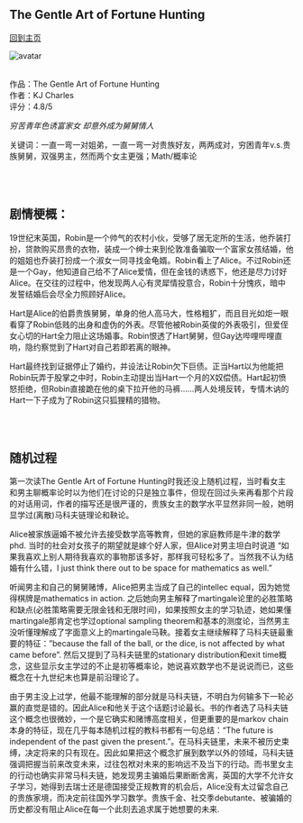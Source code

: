 ## The Gentle Art of Fortune Hunting
[回到主页](https://boheme130.github.io/Fiction.git.io/)

![avatar](https://media.newyorker.com/photos/5f46bbe0694e236d3e6d3158/16:9/w_2559,h_1439,c_limit/McGowan-TheWonderfulWorldofProbability.jpg)
<br>
<br>

作品：The Gentle Art of Fortune Hunting <br>
作者：KJ Charles <br>
评分：4.8/5 <br>

*穷苦青年色诱富家女 却意外成为舅舅情人*

关键词：一直一弯一对姐弟，一直一弯一对贵族好友，两两成对，穷困青年v.s.贵族舅舅，双强男主，然而两个女主更强；Math/概率论

<br>
<br>

## 剧情梗概：
19世纪末英国，Robin是一个帅气的农村小伙，受够了居无定所的生活，他乔装打扮，贷款购买昂贵的衣物，装成一个绅士来到伦敦准备骗取一个富家女孩结婚，他的姐姐也乔装打扮成一个淑女一同寻找金龟婿。Robin看上了Alice。不过Robin还是一个Gay，他知道自己给不了Alice爱情，但在金钱的诱惑下，他还是尽力讨好Alice。在交往的过程中，他发现两人心有灵犀情投意合，Robin十分愧疚，暗中发誓结婚后会尽全力照顾好Alice。

Hart是Alice的伯爵贵族舅舅，单身的他人高马大，性格粗犷，而且目光如炬一眼看穿了Robin低贱的出身和虚伪的外表。尽管他被Robin英俊的外表吸引，但爱侄女心切的Hart全力阻止这场婚事。Robin恨透了Hart舅舅，但Gay达哔哩哔哩直响，隐约察觉到了Hart对自己若即若离的眼神。

Hart最终找到证据停止了婚约，并设法让Robin欠下巨债。正当Hart以为他能把Robin玩弄于股掌之中时，Robin主动提出当Hart一个月的X奴偿债。Hart起初愤怒拒绝，但Robin直接跪在他的桌下拉开他的马裤……两人处境反转，专情木讷的Hart一下子成为了Robin这只狐狸精的猎物。

<br>
<br>

## 随机过程
第一次读The Gentle Art of Fortune Hunting时我还没上随机过程，当时看女主和男主聊概率论时以为他们在讨论的只是独立事件，但现在回过头来再看那个片段的对话用词，作者的描写还是很严谨的，贵族女主的数学水平显然非同一般，她明显学过(离散)马科夫链理论和鞅论。

Alice被家族逼婚不被允许去接受数学高等教育，但她的家庭教师是牛津的数学phd. 当时的社会对女孩子的期望就是嫁个好人家，但Alice对男主坦白时说道 “如果我喜欢上别人期待我喜欢的事物那该多好，那样我可轻松多了。当然我不认为结婚有什么错，I just think there out to be space for mathematics as well.”

听闻男主和自己的舅舅赌博，Alice把男主当成了自己的intellec equal，因为她觉得棋牌是mathematics in action. 之后她向男主解释了martingale论里的必胜策略和缺点(必胜策略需要无限金钱和无限时间)，如果按照女主的学习轨迹，她如果懂martingale那肯定也学过optional sampling theorem和基本的测度论，当然男主没听懂理解成了字面意义上的martingale马鞅。接着女主继续解释了马科夫链最重要的特征：”because the fall of the ball, or the dice, is not affected by what came before”. 然后又提到了马科夫链里的stationary distribution和exit time概念，这些显示女主学过的不止是初等概率论，她说喜欢数学也不是说说而已，这些概念在十九世纪末也算是前沿理论了。

由于男主没上过学，他最不能理解的部分就是马科夫链，不明白为何输多下一轮必赢的直觉是错的。因此Alice和他关于这个话题讨论最长。书的作者选了马科夫链这个概念也很微妙，一个是它确实和赌博高度相关，但更重要的是markov chain本身的特征，现在几乎每本随机过程的教科书都有一句总结：“The future is independent of the past given the present.”。在马科夫链里，未来不被历史束缚，决定将来的只有现在。因此如果把这个概念扩展到数学以外的领域，马科夫链强调把握当前来改变未来，过往包袱对未来的影响远不及当下的行动。而书里女主的行动也确实非常马科夫链，她发现男主骗婚后果断断舍离，英国的大学不允许女子学习，她得到去瑞士还是德国接受正规教育的机会后，Alice没有太过留念自己的贵族家境，而决定前往国外学习数学。贵族千金、社交季debutante、被骗婚的历史都没有阻止Alice在每一个此刻去追求属于她想要的未来. 

